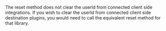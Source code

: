 <div class="premonition info">
  <div class="fa fa-info-circle"></div>
  <div class="content">
    <p>The reset method does not clear the userId from connected client side integrations. If you wish to clear the userId from connected client side destination plugins, you would need to call the equivalent reset method for that library.</p>
  </div>
</div>